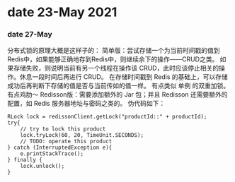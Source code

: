 # date 23-May 2021

### date 27-May
分布式锁的原理大概是这样子的：
  简单版：尝试存储一个为当前时间戳的值到Redis中，如果能够正确地存到Redis中，则继续余下的操作——CRUD之类。
          如果存储失败，则说明当前有另一个线程在操作该 CRUD，此时应该停止相关的操作。休息一段时间后再进行 CRUD。
          在存储时间戳到 Redis 的基础上，可以存储成功后再判断下存储的值是否与当前传如的值一样。
            有点类似 单例 的双重加锁。有点鸡肋～
  Redisson版：需要添加额外的 Jar 包；并且 Redisson 还需要额外的配置，如 Redis 服务器地址与密码之类的。
               伪代码如下：
```
RLock lock = redissonClient.getLock("productId::" + productId);
try{
    // try to lock this product
    lock.tryLock(60, 20, TimeUnit.SECONDS);
    // TODO: operate this product
} catch (InterruptedException e){
    e.printStackTrace();
} finally {
    lock.unlock();
}
```
